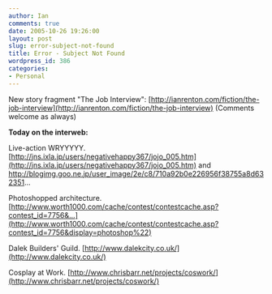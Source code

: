 ```yaml
---
author: Ian
comments: true
date: 2005-10-26 19:26:00
layout: post
slug: error-subject-not-found
title: Error - Subject Not Found
wordpress_id: 386
categories:
- Personal
---
```


New story fragment "The Job Interview":  [http://ianrenton.com/fiction/the-job-interview](http://ianrenton.com/fiction/the-job-interview)  (Comments welcome as always)  

<b>Today on the interweb:</b>  

Live-action WRYYYYY.  [http://jns.ixla.jp/users/negativehappy367/jojo_005.htm](http://jns.ixla.jp/users/negativehappy367/jojo_005.htm) and http://blogimg.goo.ne.jp/user_image/2e/c8/710a92b0e226956f38755a8d632351...  

Photoshopped architecture.  [http://www.worth1000.com/cache/contest/contestcache.asp?contest_id=7756&...](http://www.worth1000.com/cache/contest/contestcache.asp?contest_id=7756&display=photoshop%22)  

Dalek Builders' Guild.  [http://www.dalekcity.co.uk/](http://www.dalekcity.co.uk/)  

Cosplay at Work. [http://www.chrisbarr.net/projects/coswork/](http://www.chrisbarr.net/projects/coswork/)
